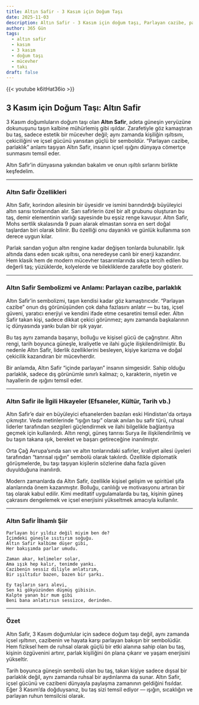 ```yaml
---
title: Altın Safir - 3 Kasım için Doğum Taşı
date: 2025-11-03
description: Altın Safir - 3 Kasım için doğum taşı, Parlayan cazibe, parlaklık sembolü. Bu özel taşın derin anlamını öğrenin.
author: 365 Gün
tags:
  - altın safir
  - kasım
  - 3 kasım
  - doğum taşı
  - mücevher
  - takı
draft: false
---
```


{{< youtube k6itHat36io >}}

## 3 Kasım için Doğum Taşı: Altın Safir

3 Kasım doğumluların doğum taşı olan **Altın Safir**, adeta güneşin yeryüzüne dokunuşunu taşın kalbine mühürlemiş gibi ışıldar. Zarafetiyle göz kamaştıran bu taş, sadece estetik bir mücevher değil; aynı zamanda kişiliğin ışıltısını, çekiciliğini ve içsel gücünü yansıtan güçlü bir semboldür. “Parlayan cazibe, parlaklık” anlamı taşıyan Altın Safir, insanın içsel ışığını dünyaya cömertçe sunmasını temsil eder.

Altın Safir’in dünyasına yakından bakalım ve onun ışıltılı sırlarını birlikte keşfedelim.

---

### Altın Safir Özellikleri

Altın Safir, korindon ailesinin bir üyesidir ve ismini barındırdığı büyüleyici altın sarısı tonlarından alır. Sarı safirlerin özel bir alt grubunu oluşturan bu taş, demir elementinin varlığı sayesinde bu eşsiz renge kavuşur. Altın Safir, Mohs sertlik skalasında 9 puan alarak elmastan sonra en sert doğal taşlardan biri olarak bilinir. Bu özelliği onu dayanıklı ve günlük kullanıma son derece uygun kılar.

Parlak sarıdan yoğun altın rengine kadar değişen tonlarda bulunabilir. Işık altında dans eden sıcak ışıltısı, ona neredeyse canlı bir enerji kazandırır. Hem klasik hem de modern mücevher tasarımlarında sıkça tercih edilen bu değerli taş; yüzüklerde, kolyelerde ve bilekliklerde zarafetle boy gösterir.

---

### Altın Safir Sembolizmi ve Anlamı: Parlayan cazibe, parlaklık

Altın Safir’in sembolizmi, taşın kendisi kadar göz kamaştırıcıdır. “Parlayan cazibe” onun dış görünüşünden çok daha fazlasını anlatır — bu taş, içsel güveni, yaratıcı enerjiyi ve kendini ifade etme cesaretini temsil eder. Altın Safir takan kişi, sadece dikkat çekici görünmez; aynı zamanda başkalarının iç dünyasında yankı bulan bir ışık yayar.

Bu taş aynı zamanda başarıyı, bolluğu ve kişisel gücü de çağrıştırır. Altın rengi, tarih boyunca güneşle, kraliyetle ve ilahi güçle ilişkilendirilmiştir. Bu nedenle Altın Safir, liderlik özelliklerini besleyen, kişiye karizma ve doğal çekicilik kazandıran bir mücevherdir.

Bir anlamda, Altın Safir “içinde parlayan” insanın simgesidir. Sahip olduğu parlaklık, sadece dış görünümle sınırlı kalmaz; o, karakterin, niyetin ve hayallerin de ışığını temsil eder.

---

### Altın Safir ile İlgili Hikayeler (Efsaneler, Kültür, Tarih vb.)

Altın Safir’e dair en büyüleyici efsanelerden bazıları eski Hindistan'da ortaya çıkmıştır. Veda metinlerinde “ışığın taşı” olarak anılan bu safir türü, ruhsal liderler tarafından sezgileri güçlendirmek ve ilahi bilgelikle bağlantıya geçmek için kullanılırdı. Altın rengi, güneş tanrısı Surya ile ilişkilendirilmiş ve bu taşın takana ışık, bereket ve başarı getireceğine inanılmıştır.

Orta Çağ Avrupa’sında sarı ve altın tonlarındaki safirler, kraliyet ailesi üyeleri tarafından “tanrısal ışığın” sembolü olarak takılırdı. Özellikle diplomatik görüşmelerde, bu taşı taşıyan kişilerin sözlerine daha fazla güven duyulduğuna inanılırdı.

Modern zamanlarda da Altın Safir, özellikle kişisel gelişim ve spiritüel şifa alanlarında önem kazanmıştır. Bolluğu, canlılığı ve motivasyonu artıran bir taş olarak kabul edilir. Kimi meditatif uygulamalarda bu taş, kişinin güneş çakrasını dengelemek ve içsel enerjisini yükseltmek amacıyla kullanılır.

---

### Altın Safir İlhamlı Şiir

```
Parlayan bir yıldız değil miyim ben de?  
İçimdeki güneşle ısıtırım soğuğu.  
Altın Safir kalbime düşer gibi,  
Her bakışımda parlar umudu.

Zaman akar, kelimeler solar,  
Ama ışık hep kalır, tenimde yankı.  
Cazibenin sessiz diliyle anlatırım,  
Bir ışıltıdır bazen, bazen bir şarkı.

Ey taşların sarı alevi,  
Sen ki gökyüzünden düşmüş gibisin.  
Kalpte yanan bir mum gibi  
Beni bana anlatırsın sessizce, derinden.
```

---

### Özet

Altın Safir, 3 Kasım doğumlular için sadece doğum taşı değil, aynı zamanda içsel ışıltının, cazibenin ve hayata karşı parlayan bakışın bir sembolüdür. Hem fiziksel hem de ruhsal olarak güçlü bir etki alanına sahip olan bu taş, kişinin özgüvenini artırır, parlak kişiliğini ön plana çıkarır ve yaşam enerjisini yükseltir.

Tarih boyunca güneşin sembolü olan bu taş, takan kişiye sadece dışsal bir parlaklık değil, aynı zamanda ruhsal bir aydınlanma da sunar. Altın Safir, içsel gücünü ve cazibeni dünyayla paylaşma zamanının geldiğini fısıldar. Eğer 3 Kasım’da doğduysanız, bu taş sizi temsil ediyor — ışığın, sıcaklığın ve parlayan ruhun temsilcisi olarak.